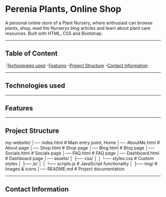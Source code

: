 # **Perenia Plants, Online Shop**

A personal online store of a Plant Nursery, where enthusiast can browse plants, shop, read the Nurserys blog articles and learn about plant care resources.
Built with HTML, CSS and Bootstrap.

---
## Table of Content 
-[Technologies used](#technologies-used)
-[Features](#features)
-[Project Structure](#project-structure)
-[Contact Information](#contact-information)


---
## **Technologies used**



---
## **Features**



---
## **Project Structure**
my-website/
│── index.html          # Main entry point, Home
│── AboutMe.html        # About page
│── Shop.html           # Shop page
│── Blog.html           # Blog page
│── Socials.html        # Socials page
│── FAQ.html            # FAQ page
│── Dashboard.html      # Dashboard page
│── assets/
│   ├── css/
│   │   └── styles.css  # Custom styles
│   ├── js/
│   │   └── scripts.js  # JavaScript functionality
│   ├── img/            # Images & icons
│── README.md           # Project documentation


---
## **Contact Information**
